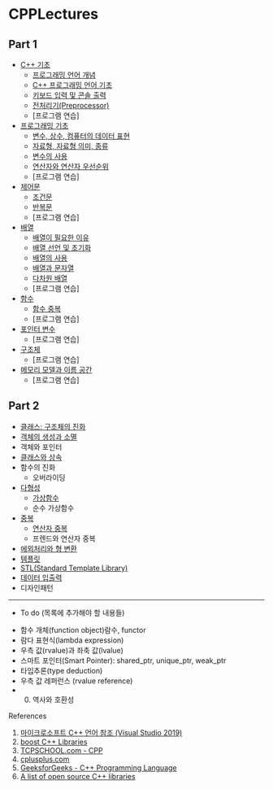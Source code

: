 
# CPPLectures

## Part 1

* [C++ 기초](./CppBasic)
	- [프로그래밍 언어 개념](./CppBasic/ProgrammingLanguage.md)
	- [C++ 프로그래밍 언어 기초](./CppBasic/Basic.md) 
	- [키보드 입력 및 콘솔 출력](./CppBasic/InOut.md)
	- [전처리기(Preprocessor)](./CppBasic/Preprocessor.md)
	- [프로그램 연습]
* [프로그래밍 기초](./BasicProgramming)
	- [변수, 상수, 컴퓨터의 데이터 표현](./BasicProgramming/Data_and_Variables.md)  
	- [자료형, 자료형 의미, 종류](./BasicProgramming/DataType.md)
	- [변수의 사용](./BasicProgramming/VariableUsage.md)
	- [연산자와 연산자 우선순위](./BasicProgramming/Operators.md)
	- [프로그램 연습]
* [제어문](./Control)
	- [조건문](./Control/condition.md)
	- [반복문](./Control/Iteration.md)
	- [프로그램 연습]
* [배열](./Array)
	- [배열이 필요한 이유](./Array/whyArray.md)
	- [배열 선언 및 초기화](./Array/Declaration_Initializaion.md)
	- [배열의 사용](./Array/AccessArrayElements.md)
	- [배열과 문자열](./Array/charArray.md)
	- [다차원 배열](./Array/multiDimArray.md)
	- [프로그램 연습]
* [함수](./function)
	- [함수 중복](./function/overload.md)
	- [프로그램 연습]
* [포인터 변수](./Pointer)
	- [프로그램 연습] 
* [구조체](./Structure)
	- [프로그램 연습]
* [메모리 모델과 이름 공간](./MemoryModelAndNameSpace)
	- [프로그램 연습]


## Part 2

* [클래스: 구조체의 진화](./Class)
* [객체의 생성과 소멸](./Class/constructor_destructor.md) 
* 객체와 포인터
* [클래스와 상속](./Inheritance)
* 함수의 진화
  - 오버라이딩
* [다형성](./Polymorphism)
  - [가상함수](./Polymorphism/VirtualFunction.md)
  - 순수 가상함수
* [중복](./Overload)
  - [연산자 중복](./Overload/OperatorOverload.md)
  - 프렌드와 연산자 중복
* [에외처리와 형 변환](./Exception)
* [템플릿](./Template)
* [STL(Standard Template Library)](./STL)
* [데이터 입출력](./InputOutput)
* 디자인패턴

-------------------------------
* To do (목록에 추가해야 할 내용들)

 - 함수 개체(function object)람수, functor
 - 람다 표현식(lambda expression)
 - 우측 값(rvalue)과 좌축 값(lvalue)
 - 스마트 포인터(Smart Pointer): shared_ptr, unique_ptr, weak_ptr
 - 타입추론(type deduction)
 - 우측 값 레퍼런스 (rvalue reference)
 - 0. 역사와 호환성


References

1. [마이크로소프트 C++ 언어 참조 (Visual Studio 2019)](https://docs.microsoft.com/ko-kr/cpp/cpp/cpp-language-reference?view=vs-2019)
2. [boost C++ Libraries](https://www.boost.org/)
3. [TCPSCHOOL.com - CPP](http://tcpschool.com/cpp/intro)
4. [cplusplus.com](http://www.cplusplus.com/)
5. [GeeksforGeeks - C++ Programming Language](https://www.geeksforgeeks.org/c-plus-plus/)
6. [A list of open source C++ libraries](https://en.cppreference.com/w/cpp/links/libs)


